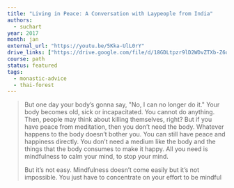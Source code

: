 ```yaml
---
title: "Living in Peace: A Conversation with Laypeople from India"
authors:
  - suchart
year: 2017
month: jan
external_url: "https://youtu.be/5Kka-UlL0rY"
drive_links: ["https://drive.google.com/file/d/18GDLtpzr9lD2WDvZTXb-Z6uEi424-z5v/view?usp=drivesdk"]
course: path
status: featured
tags:
  - monastic-advice
  - thai-forest
---
```


> But one day your body’s gonna say, "No, I can no longer do it."  Your body becomes old, sick or incapacitated.  You cannot do anything.  Then, people may think about killing themselves, right?  But if you have peace from meditation, then you don’t need the body. Whatever happens to the body doesn’t bother you. You can still have peace and happiness directly. You don’t need a medium like the body and the things that the body consumes to make it happy. All you need is mindfulness to calm your mind, to stop your mind.
> 
> But it’s not easy.  Mindfulness doesn’t come easily but it’s not impossible.  You just have to concentrate on your effort to be mindful

